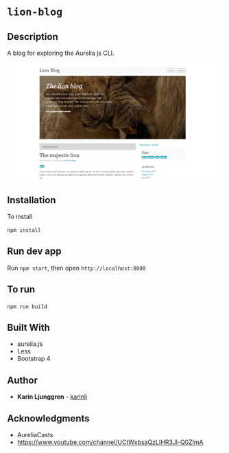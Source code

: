 # `lion-blog`
## Description

A blog for exploring the Aurelia js CLI.   

![Sreenshot](/static/img/screenshot.jpg?raw=true "Sreenshot")

## Installation

To install

```npm install```

## Run dev app

Run `npm start`, then open `http://localhost:8080`

## To run
```npm run build```

## Built With

* aurelia.js
* Less
* Bootstrap 4

## Author

* **Karin Ljunggren** - [karinlj](https://github.com/karinlj)

## Acknowledgments  

* AureliaCasts   
* https://www.youtube.com/channel/UCtWxbsaQzLIHR3Jl-Q0ZlmA




